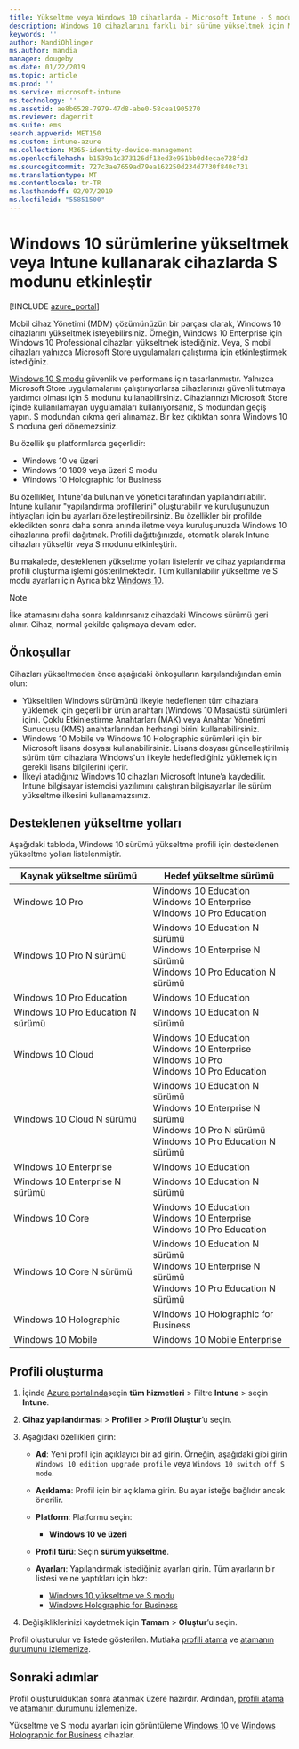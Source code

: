 ```yaml
---
title: Yükseltme veya Windows 10 cihazlarda - Microsoft Intune - S modunu kullanmak Azure | Microsoft Docs
description: Windows 10 cihazlarını farklı bir sürüme yükseltmek için Microsoft Intune kullanın veya S modunu etkinleştirin. Yöneticiler, Windows 10 Professional, Windows 10 Enterprise için yükseltme ve etkinleştirme veya S modundan geçiş için bir cihaz yapılandırma profili kullanabilirsiniz. Windows 10 Pro N sürümü, eğitim, bulut, Enterprise, Core, Holographic ve Mobile için desteklenen yükseltme yolları bakın.
keywords: ''
author: MandiOhlinger
ms.author: mandia
manager: dougeby
ms.date: 01/22/2019
ms.topic: article
ms.prod: ''
ms.service: microsoft-intune
ms.technology: ''
ms.assetid: ae8b6528-7979-47d8-abe0-58cea1905270
ms.reviewer: dagerrit
ms.suite: ems
search.appverid: MET150
ms.custom: intune-azure
ms.collection: M365-identity-device-management
ms.openlocfilehash: b1539a1c373126df13ed3e951bb0d4ecae728fd3
ms.sourcegitcommit: 727c3ae7659ad79ea162250d234d7730f840c731
ms.translationtype: MT
ms.contentlocale: tr-TR
ms.lasthandoff: 02/07/2019
ms.locfileid: "55851500"
---
```

# <a name="upgrade-windows-10-editions-or-enable-s-mode-on-devices-using-microsoft-intune"></a>Windows 10 sürümlerine yükseltmek veya Intune kullanarak cihazlarda S modunu etkinleştir

[!INCLUDE [azure_portal](./includes/azure_portal.md)]

Mobil cihaz Yönetimi (MDM) çözümünüzün bir parçası olarak, Windows 10 cihazlarını yükseltmek isteyebilirsiniz. Örneğin, Windows 10 Enterprise için Windows 10 Professional cihazları yükseltmek istediğiniz. Veya, S mobil cihazları yalnızca Microsoft Store uygulamaları çalıştırma için etkinleştirmek istediğiniz.

[Windows 10 S modu](https://support.microsoft.com/help/4456067/windows-10-switch-out-of-s-mode) güvenlik ve performans için tasarlanmıştır. Yalnızca Microsoft Store uygulamalarını çalıştırıyorlarsa cihazlarınızı güvenli tutmaya yardımcı olması için S modunu kullanabilirsiniz. Cihazlarınızı Microsoft Store içinde kullanılamayan uygulamaları kullanıyorsanız, S modundan geçiş yapın. S modundan çıkma geri alınamaz. Bir kez çıktıktan sonra Windows 10 S moduna geri dönemezsiniz.

Bu özellik şu platformlarda geçerlidir:

- Windows 10 ve üzeri
- Windows 10 1809 veya üzeri S modu
- Windows 10 Holographic for Business

Bu özellikler, Intune'da bulunan ve yönetici tarafından yapılandırılabilir. Intune kullanır "yapılandırma profillerini" oluşturabilir ve kuruluşunuzun ihtiyaçları için bu ayarları özelleştirebilirsiniz. Bu özellikler bir profilde ekledikten sonra daha sonra anında iletme veya kuruluşunuzda Windows 10 cihazlarına profil dağıtmak. Profili dağıttığınızda, otomatik olarak Intune cihazları yükseltir veya S modunu etkinleştirir.

Bu makalede, desteklenen yükseltme yolları listelenir ve cihaz yapılandırma profili oluşturma işlemi gösterilmektedir. Tüm kullanılabilir yükseltme ve S modu ayarları için Ayrıca bkz [Windows 10](edition-upgrade-windows-settings.md).

> [!NOTE]
> İlke atamasını daha sonra kaldırırsanız cihazdaki Windows sürümü geri alınır. Cihaz, normal şekilde çalışmaya devam eder.

## <a name="prerequisites"></a>Önkoşullar

Cihazları yükseltmeden önce aşağıdaki önkoşulların karşılandığından emin olun:

- Yükseltilen Windows sürümünü ilkeyle hedeflenen tüm cihazlara yüklemek için geçerli bir ürün anahtarı (Windows 10 Masaüstü sürümleri için). Çoklu Etkinleştirme Anahtarları (MAK) veya Anahtar Yönetimi Sunucusu (KMS) anahtarlarından herhangi birini kullanabilirsiniz.
- Windows 10 Mobile ve Windows 10 Holographic sürümleri için bir Microsoft lisans dosyası kullanabilirsiniz. Lisans dosyası güncelleştirilmiş sürüm tüm cihazlara Windows'un ilkeyle hedeflediğiniz yüklemek için gerekli lisans bilgilerini içerir.
- İlkeyi atadığınız Windows 10 cihazları Microsoft Intune’a kaydedilir. Intune bilgisayar istemcisi yazılımını çalıştıran bilgisayarlar ile sürüm yükseltme ilkesini kullanamazsınız.

## <a name="supported-upgrade-paths"></a>Desteklenen yükseltme yolları

Aşağıdaki tabloda, Windows 10 sürümü yükseltme profili için desteklenen yükseltme yolları listelenmiştir.

| Kaynak yükseltme sürümü | Hedef yükseltme sürümü |
|---|---|
| Windows 10 Pro | Windows 10 Education <br/>Windows 10 Enterprise <br/>Windows 10 Pro Education |
| Windows 10 Pro N sürümü | Windows 10 Education N sürümü <br/>Windows 10 Enterprise N sürümü <br/>Windows 10 Pro Education N sürümü | 
| Windows 10 Pro Education | Windows 10 Education | 
| Windows 10 Pro Education N sürümü | Windows 10 Education N sürümü |
| Windows 10 Cloud | Windows 10 Education <br/>Windows 10 Enterprise <br/>Windows 10 Pro <br/>Windows 10 Pro Education | 
| Windows 10 Cloud N sürümü | Windows 10 Education N sürümü <br/>Windows 10 Enterprise N sürümü <br/>Windows 10 Pro N sürümü <br/>Windows 10 Pro Education N sürümü | 
| Windows 10 Enterprise | Windows 10 Education | 
| Windows 10 Enterprise N sürümü | Windows 10 Education N sürümü | 
| Windows 10 Core | Windows 10 Education <br/>Windows 10 Enterprise <br/>Windows 10 Pro Education | 
| Windows 10 Core N sürümü | Windows 10 Education N sürümü <br/>Windows 10 Enterprise N sürümü <br/>Windows 10 Pro Education N sürümü | 
| Windows 10 Holographic | Windows 10 Holographic for Business |
| Windows 10 Mobile | Windows 10 Mobile Enterprise |

<!--The following table provides information about the supported upgrade paths for Windows 10 editions in this policy:

![supported](./media/check_grn.png)  (X) = not supported    
![unsupported](./media/x_blk.png)    (green checkmark) = supported    

|Upgrade from edition\Upgrade to edition|Education|Education N|Pro Education|Pro Education N|Enterprise|Enterprise N|Professional|Professional N|Mobile Enterprise|Holographic for Business|
|--------|--------|--------|--------|--------|--------|--------|--------|--------|--------|--------|--------|
|Pro|![supported](./media/check_grn.png)|![unsupported](./media/x_blk.png)|![supported](./media/check_grn.png)|![unsupported](./media/x_blk.png)|![supported](./media/check_grn.png)|![unsupported](./media/x_blk.png)|![unsupported](./media/x_blk.png)|![unsupported](./media/x_blk.png)|![unsupported](./media/x_blk.png)|![unsupported](./media/x_blk.png)|
|Pro N|![unsupported](./media/x_blk.png)|![supported](./media/check_grn.png)|![unsupported](./media/x_blk.png)|![supported](./media/check_grn.png)|![unsupported](./media/x_blk.png)|![supported](./media/check_grn.png)|![unsupported](./media/x_blk.png)|![unsupported](./media/x_blk.png)|![unsupported](./media/x_blk.png)|![unsupported](./media/x_blk.png)|
|Pro Education|![supported](./media/check_grn.png)|![unsupported](./media/x_blk.png)|![unsupported](./media/x_blk.png)|![unsupported](./media/x_blk.png)|![unsupported](./media/x_blk.png)|![unsupported](./media/x_blk.png)|![unsupported](./media/x_blk.png)|![unsupported](./media/x_blk.png)|![unsupported](./media/x_blk.png)|![unsupported](./media/x_blk.png)|
|Pro Education N|![unsupported](./media/x_blk.png)|![supported](./media/check_grn.png)|![unsupported](./media/x_blk.png)|![unsupported](./media/x_blk.png)|![unsupported](./media/x_blk.png)|![unsupported](./media/x_blk.png)|![unsupported](./media/x_blk.png)|![unsupported](./media/x_blk.png)|![unsupported](./media/x_blk.png)|![unsupported](./media/x_blk.png)|
|Cloud|![supported](./media/check_grn.png)|![unsupported](./media/x_blk.png)|![supported](./media/check_grn.png)|![unsupported](./media/x_blk.png)|![supported](./media/check_grn.png)|![unsupported](./media/x_blk.png)|![supported](./media/check_grn.png)|![unsupported](./media/x_blk.png)|![unsupported](./media/x_blk.png)|![unsupported](./media/x_blk.png)|
|Cloud N|![unsupported](./media/x_blk.png)|![supported](./media/check_grn.png)|![unsupported](./media/x_blk.png)|![supported](./media/check_grn.png)|![unsupported](./media/x_blk.png)|![supported](./media/check_grn.png)|![unsupported](./media/x_blk.png)|![supported](./media/check_grn.png)|![unsupported](./media/x_blk.png)|![unsupported](./media/x_blk.png)|
|Enterprise|![supported](./media/check_grn.png)|![unsupported](./media/x_blk.png)|![unsupported](./media/x_blk.png)|![unsupported](./media/x_blk.png)|![unsupported](./media/x_blk.png)|![unsupported](./media/x_blk.png)|![unsupported](./media/x_blk.png)|![unsupported](./media/x_blk.png)|![unsupported](./media/x_blk.png)|![unsupported](./media/x_blk.png)|
|Enterprise N|![unsupported](./media/x_blk.png)|![supported](./media/check_grn.png)|![unsupported](./media/x_blk.png)|![unsupported](./media/x_blk.png)|![unsupported](./media/x_blk.png)|![unsupported](./media/x_blk.png)|![unsupported](./media/x_blk.png)|![unsupported](./media/x_blk.png)|![unsupported](./media/x_blk.png)|![unsupported](./media/x_blk.png)|
|Core|![supported](./media/check_grn.png)|![unsupported](./media/x_blk.png)|![supported](./media/check_grn.png)|![unsupported](./media/x_blk.png)|![unsupported](./media/x_blk.png)|![unsupported](./media/x_blk.png)   |![unsupported](./media/x_blk.png)|![unsupported](./media/x_blk.png)|![unsupported](./media/x_blk.png)|![unsupported](./media/x_blk.png)|
|Core N|![unsupported](./media/x_blk.png)|![supported](./media/check_grn.png)|![unsupported](./media/x_blk.png)|![supported](./media/check_grn.png)|![unsupported](./media/x_blk.png)|![unsupported](./media/x_blk.png)|![unsupported](./media/x_blk.png)|![unsupported](./media/x_blk.png)|![unsupported](./media/x_blk.png)|![unsupported](./media/x_blk.png)|
|Mobile|![unsupported](./media/x_blk.png)|![unsupported](./media/x_blk.png)|![unsupported](./media/x_blk.png)|![unsupported](./media/x_blk.png)|![unsupported](./media/x_blk.png)|![unsupported](./media/x_blk.png)|![unsupported](./media/x_blk.png)|![unsupported](./media/x_blk.png)|![supported](./media/check_grn.png)|![unsupported](./media/x_blk.png)|
|Holographic|![unsupported](./media/x_blk.png)|![unsupported](./media/x_blk.png)|![unsupported](./media/x_blk.png)|![unsupported](./media/x_blk.png)|![unsupported](./media/x_blk.png)|![unsupported](./media/x_blk.png)|![unsupported](./media/x_blk.png)|![unsupported](./media/x_blk.png)|![unsupported](./media/x_blk.png)|![supported](./media/check_grn.png) -->

## <a name="create-the-profile"></a>Profili oluşturma

1. İçinde [Azure portalında](https://portal.azure.com)seçin **tüm hizmetleri** > Filtre **Intune** > seçin **Intune**.
2. **Cihaz yapılandırması** > **Profiller** > **Profil Oluştur**’u seçin.
3. Aşağıdaki özellikleri girin:

    - **Ad**: Yeni profil için açıklayıcı bir ad girin. Örneğin, aşağıdaki gibi girin `Windows 10 edition upgrade profile` veya `Windows 10 switch off S mode`.
    - **Açıklama**: Profil için bir açıklama girin. Bu ayar isteğe bağlıdır ancak önerilir.
    - **Platform**: Platformu seçin:  

        - **Windows 10 ve üzeri**

    - **Profil türü**: Seçin **sürüm yükseltme**.
    - **Ayarları**: Yapılandırmak istediğiniz ayarları girin. Tüm ayarların bir listesi ve ne yaptıkları için bkz:

        - [Windows 10 yükseltme ve S modu](edition-upgrade-windows-settings.md)
        - [Windows Holographic for Business](holographic-upgrade.md)

4. Değişikliklerinizi kaydetmek için **Tamam** > **Oluştur**’u seçin. 

Profil oluşturulur ve listede gösterilen. Mutlaka [profili atama](device-profile-assign.md) ve [atamanın durumunu izlemenize](device-profile-monitor.md).

## <a name="next-steps"></a>Sonraki adımlar

Profil oluşturulduktan sonra atanmak üzere hazırdır. Ardından, [profili atama](device-profile-assign.md) ve [atamanın durumunu izlemenize](device-profile-monitor.md).

Yükseltme ve S modu ayarları için görüntüleme [Windows 10](edition-upgrade-windows-settings.md) ve [Windows Holographic for Business](holographic-upgrade.md) cihazlar.
